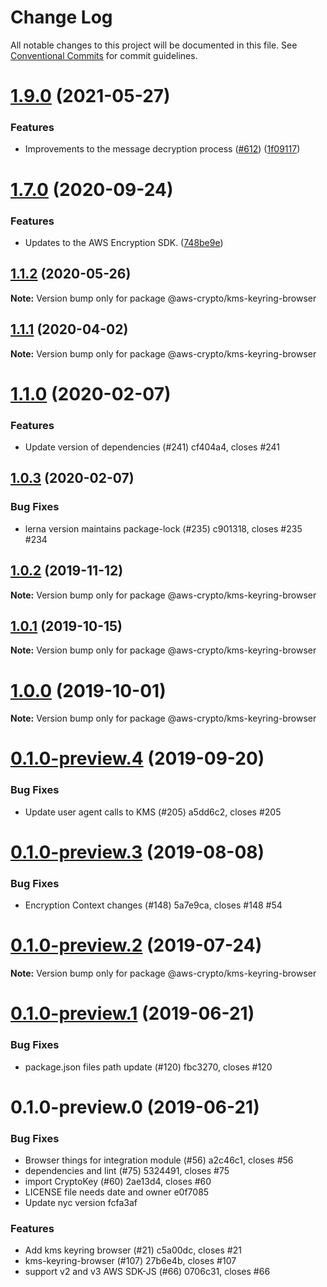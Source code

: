 # Change Log

All notable changes to this project will be documented in this file.
See [Conventional Commits](https://conventionalcommits.org) for commit guidelines.

# [1.9.0](https://github.com/aws/private-aws-encryption-sdk-javascript-staging/compare/@aws-crypto/kms-keyring-browser@1.7.0...@aws-crypto/kms-keyring-browser@1.9.0) (2021-05-27)


### Features

* Improvements to the message decryption process ([#612](https://github.com/aws/private-aws-encryption-sdk-javascript-staging/issues/612)) ([1f09117](https://github.com/aws/private-aws-encryption-sdk-javascript-staging/commit/1f09117a0c08bd42cd1260e1b010d313ee6f5371))





# [1.7.0](https://github.com/aws/private-aws-encryption-sdk-javascript-staging/compare/@aws-crypto/kms-keyring-browser@1.1.2...@aws-crypto/kms-keyring-browser@1.7.0) (2020-09-24)


### Features

* Updates to the AWS Encryption SDK. ([748be9e](https://github.com/aws/private-aws-encryption-sdk-javascript-staging/commit/748be9e1799d999a350e9cafbf902d43aeab0aa5))





## [1.1.2](https://github.com/aws/aws-encryption-sdk-javascript/compare/@aws-crypto/kms-keyring-browser@1.1.1...@aws-crypto/kms-keyring-browser@1.1.2) (2020-05-26)

**Note:** Version bump only for package @aws-crypto/kms-keyring-browser





## [1.1.1](https://github.com/aws/aws-encryption-sdk-javascript/compare/@aws-crypto/kms-keyring-browser@1.1.0...@aws-crypto/kms-keyring-browser@1.1.1) (2020-04-02)

**Note:** Version bump only for package @aws-crypto/kms-keyring-browser





# [1.1.0](/compare/@aws-crypto/kms-keyring-browser@1.0.3...@aws-crypto/kms-keyring-browser@1.1.0) (2020-02-07)


### Features

* Update version of dependencies (#241) cf404a4, closes #241





## [1.0.3](/compare/@aws-crypto/kms-keyring-browser@1.0.2...@aws-crypto/kms-keyring-browser@1.0.3) (2020-02-07)


### Bug Fixes

* lerna version maintains package-lock (#235) c901318, closes #235 #234





## [1.0.2](/compare/@aws-crypto/kms-keyring-browser@1.0.1...@aws-crypto/kms-keyring-browser@1.0.2) (2019-11-12)

**Note:** Version bump only for package @aws-crypto/kms-keyring-browser





## [1.0.1](/compare/@aws-crypto/kms-keyring-browser@1.0.0...@aws-crypto/kms-keyring-browser@1.0.1) (2019-10-15)

**Note:** Version bump only for package @aws-crypto/kms-keyring-browser





# [1.0.0](/compare/@aws-crypto/kms-keyring-browser@0.1.0-preview.4...@aws-crypto/kms-keyring-browser@1.0.0) (2019-10-01)

**Note:** Version bump only for package @aws-crypto/kms-keyring-browser





# [0.1.0-preview.4](/compare/@aws-crypto/kms-keyring-browser@0.1.0-preview.3...@aws-crypto/kms-keyring-browser@0.1.0-preview.4) (2019-09-20)


### Bug Fixes

* Update user agent calls to KMS (#205) a5dd6c2, closes #205





# [0.1.0-preview.3](/compare/@aws-crypto/kms-keyring-browser@0.1.0-preview.2...@aws-crypto/kms-keyring-browser@0.1.0-preview.3) (2019-08-08)


### Bug Fixes

* Encryption Context changes (#148) 5a7e9ca, closes #148 #54





# [0.1.0-preview.2](/compare/@aws-crypto/kms-keyring-browser@0.1.0-preview.1...@aws-crypto/kms-keyring-browser@0.1.0-preview.2) (2019-07-24)

**Note:** Version bump only for package @aws-crypto/kms-keyring-browser





# [0.1.0-preview.1](/compare/@aws-crypto/kms-keyring-browser@0.1.0-preview.0...@aws-crypto/kms-keyring-browser@0.1.0-preview.1) (2019-06-21)


### Bug Fixes

* package.json files path update (#120) fbc3270, closes #120





# 0.1.0-preview.0 (2019-06-21)


### Bug Fixes

* Browser things for integration module (#56) a2c46c1, closes #56
* dependencies and lint (#75) 5324491, closes #75
* import CryptoKey (#60) 2ae13d4, closes #60
* LICENSE file needs date and owner e0f7085
* Update nyc version fcfa3af


### Features

* Add kms keyring browser (#21) c5a00dc, closes #21
* kms-keyring-browser (#107) 27b6e4b, closes #107
* support v2 and v3 AWS SDK-JS (#66) 0706c31, closes #66
